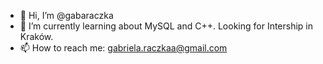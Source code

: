 - 👋 Hi, I’m @gabaraczka
- 🌱 I’m currently learning about MySQL and C++. Looking for Intership in Kraków.
- 📫 How to reach me: gabriela.raczkaa@gmail.com


